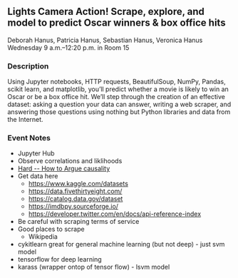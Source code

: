 ## Lights Camera Action! Scrape, explore, and model to predict Oscar winners & box office hits
Deborah Hanus, Patricia Hanus, Sebastian Hanus, Veronica Hanus  
Wednesday 9 a.m.–12:20 p.m. in Room 15

### Description
Using Jupyter notebooks, HTTP requests, BeautifulSoup, NumPy, Pandas, scikit learn, and matplotlib, you’ll predict whether a movie is likely to win an Oscar or be a box office hit. We’ll step through the creation of an effective dataset: asking a question your data can answer, writing a web scraper, and answering those questions using nothing but Python libraries and data from the Internet.

### Event Notes
- Jupyter Hub
- Observe correlations and liklihoods
- [Hard -- How to Argue causality](https://statswithcats.wordpress.com/2015/01/01/how-to-tell-if-correlation-implies-causation/)
- Get data here 
  - https://www.kaggle.com/datasets
  - https://data.fivethirtyeight.com/
  - https://catalog.data.gov/dataset
  - https://imdbpy.sourceforge.io/
  - https://developer.twitter.com/en/docs/api-reference-index
- Be careful with scraping terms of service
- Good places to scrape
  - Wikipedia
- cykitlearn  great for general machine learning (but not deep) - just svm model
- tensorflow for deep learning
- karass (wrapper ontop of tensor flow) - lsvm model
